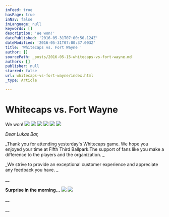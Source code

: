 ```yaml
---
inFeed: true
hasPage: true
inNav: false
inLanguage: null
keywords: []
description: 'We won!'
datePublished: '2016-05-31T07:00:50.124Z'
dateModified: '2016-05-31T07:00:37.003Z'
title: 'Whitecaps vs. Fort Wayne '
author: []
sourcePath: _posts/2016-05-15-whitecaps-vs-fort-wayne.md
authors: []
publisher: null
starred: false
url: whitecaps-vs-fort-wayne/index.html
_type: Article

---
```

# Whitecaps vs. Fort Wayne 

We won!
![](https://the-grid-user-content.s3-us-west-2.amazonaws.com/901057af-0c52-401a-aea2-788dc4559149.jpg)
![](https://the-grid-user-content.s3-us-west-2.amazonaws.com/4e0a1cbf-9e64-4df1-a850-54a8fdda974f.gif)
![](https://the-grid-user-content.s3-us-west-2.amazonaws.com/0528b370-15bd-4b71-8f89-15535ce22c06.jpg)
![](https://the-grid-user-content.s3-us-west-2.amazonaws.com/0820f750-655d-4b82-acf5-57c6817bbd1d.jpg)
![](https://the-grid-user-content.s3-us-west-2.amazonaws.com/cda834f6-a2b7-45aa-9aa5-77dc6809948b.jpg)
![](https://the-grid-user-content.s3-us-west-2.amazonaws.com/abaafc03-db34-473e-93db-3893f3c167be.jpg)

_Dear Lukas Bar,_

_Thank you for attending yesterday's Whitecaps game. We hope you enjoyed your time at Fifth Third Ballpark.The support of fans like you make a difference to the players and the organization. _

_We strive to provide an exceptional customer experience and appreciate any feedback you have. _

__

**Surprise in the morning...**
![](https://the-grid-user-content.s3-us-west-2.amazonaws.com/2738484c-cc6a-42ba-a095-5ff957f92c8d.jpg)
![](https://the-grid-user-content.s3-us-west-2.amazonaws.com/61041d24-b30b-430f-aac1-d71014ed6b34.jpg)

__

__